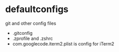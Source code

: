 # defaultconfigs
git and other config files

* .gitconfig
* .zprofile and .zshrc
* com.googlecode.iterm2.plist is config for iTerm2
